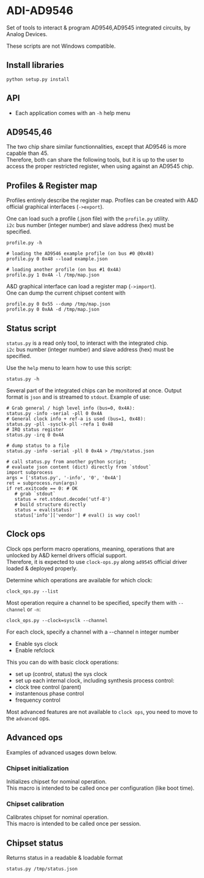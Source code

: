 # ADI-AD9546 

Set of tools to interact & program AD9546,AD9545 integrated circuits, by Analog Devices.

These scripts are not Windows compatible.   

## Install libraries

```shell
python setup.py install
```

## API

* Each application comes with an `-h` help menu

## AD9545,46

The two chip share similar functionnalities, except that
AD9546 is more capable than 45.   
Therefore, both can share the following tools, but it is up to the user
to access the proper restricted register, when using against an AD9545 chip.

## Profiles & Register map

Profiles entirely describe the register map.
Profiles can be created with A&D official graphical interfaces (`->export`).

One can load such a profile (.json file) with the `profile.py` utility.   
`i2c` bus number (integer number) and slave address (hex) must be specified. 

```shell
profile.py -h

# loading the AD9546 example profile (on bus #0 @0x48)
profile.py 0 0x48 --load example.json

# loading another profile (on bus #1 0x4A)
profile.py 1 0x4A -l /tmp/map.json
```

A&D graphical interface can load a register map (`->import`).   
One can dump the current chipset content with 

```shell
profile.py 0 0x55 --dump /tmp/map.json
profile.py 0 0xAA -d /tmp/map.json
```

## Status script

`status.py` is a read only tool, to interact with the integrated chip.  
`i2c` bus number (integer number) and slave address (hex) must be specified.

Use the `help` menu to learn how to use this script:
```shell
status.py -h
```

Several part of the integrated chips can be monitored at once.
Output format is `json` and is streamed to `stdout`.
Example of use:

```shell
# Grab general / high level info (bus=0, 0x4A):
status.py -info -serial -pll 0 0x4A
# General clock info + ref-a is used (bus=1, 0x48):
status.py -pll -sysclk-pll -refa 1 0x48
# IRQ status register
status.py -irq 0 0x4A

# dump status to a file
status.py -info -serial -pll 0 0x4A > /tmp/status.json

# call status.py from another python script;
# evaluate json content (dict) directly from `stdout`
import subprocess
args = ['status.py', '-info', '0', '0x4A']
ret = subprocess.run(args)
if ret.exitcode == 0: # OK
   # grab `stdout`
   status = ret.stdout.decode('utf-8') 
   # build structure directly
   status = eval(status)
   status['info']['vendor'] # eval() is way cool!
```

## Clock ops

Clock ops perform macro operations, meaning, operations
that are unlocked by A&D kernel drivers official support.    
Therefore, it is expected to use `clock-ops.py` along `ad9545` official driver loaded & deployed
properly.

Determine which operations are available for which clock:

```shell
clock_ops.py --list
```

Most operation require a channel to be specified, specify them with `--channel`
or `-n`:
```shell
clock_ops.py --clock=sysclk --channel
```

For each clock, specify a channel with a --channel n integer number

* Enable sys clock
* Enable refclock

This you can do with basic clock operations:
* set up (control, status) the sys clock 
* set up each internal clock, including synthesis process control:
 * clock tree control (parent)
 * instantenous phase control
 * frequency control

Most advanced features are not available to `clock ops`,
you need to move to the `advanced` ops.

## Advanced ops

Examples of advanced usages down below.

### Chipset initialization

Initializes chipset for nominal operation.   
This macro is intended to be called once per configuration (like boot time).  

### Chipset calibration

Calibrates chipset for nominal operation.   
This macro is intended to be called once per session. 

## Chipset status

Returns status in a readable & loadable format

```shell
status.py /tmp/status.json
```

